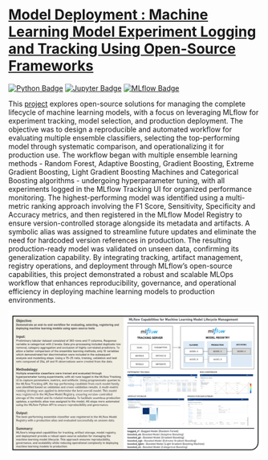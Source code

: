# [Model Deployment : Machine Learning Model Experiment Logging and Tracking Using Open-Source Frameworks](https://johnpaulinepineda.github.io/Portfolio_Project_62/)

[<img src="https://img.shields.io/badge/Python-blue?logoColor=blue&labelColor=white&style=for-the-badge" alt="Python Badge"/>](https://www.python.org/) [<img src="https://img.shields.io/badge/Jupyter-blue?logoColor=blue&labelColor=white&style=for-the-badge" alt="Jupyter Badge"/>](https://jupyter.org/) [<img src="https://img.shields.io/badge/MLflow-blue?logoColor=blue&labelColor=white&style=for-the-badge" alt="MLflow Badge"/>](https://mlflow.org/)

This [project](https://johnpaulinepineda.github.io/Portfolio_Project_62/) explores open-source solutions for managing the complete lifecycle of machine learning models, with a focus on leveraging MLflow for experiment tracking, model selection, and production deployment. The objective was to design a reproducible and automated workflow for evaluating multiple ensemble classifiers, selecting the top-performing model through systematic comparison, and operationalizing it for production use. The workflow began with multiple ensemble learning methods - Random Forest, Adaptive Boosting, Gradient Boosting, Extreme Gradient Boosting, Light Gradient Boosting Machines and Categorical Boosting algorithms - undergoing hyperparameter tuning, with all experiments logged in the MLflow Tracking UI for organized performance monitoring. The highest-performing model was identified using a multi-metric ranking approach involving the F1 Score, Sensitivity, Specificity and Accuracy metrics, and then registered in the MLflow Model Registry to ensure version-controlled storage alongside its metadata and artifacts. A symbolic alias was assigned to streamline future updates and eliminate the need for hardcoded version references in production. The resulting production-ready model was validated on unseen data, confirming its generalization capability. By integrating tracking, artifact management, registry operations, and deployment through MLflow’s open-source capabilities, this project demonstrated a robust and scalable MLOps workflow that enhances reproducibility, governance, and operational efficiency in deploying machine learning models to production environments. 

<img src="images/Project62_Summary.png?raw=true"/>

